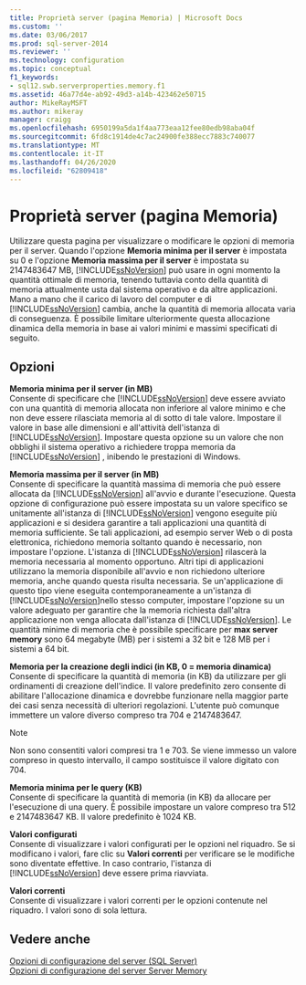 ```yaml
---
title: Proprietà server (pagina Memoria) | Microsoft Docs
ms.custom: ''
ms.date: 03/06/2017
ms.prod: sql-server-2014
ms.reviewer: ''
ms.technology: configuration
ms.topic: conceptual
f1_keywords:
- sql12.swb.serverproperties.memory.f1
ms.assetid: 46a77d4e-ab92-49d3-a14b-423462e50715
author: MikeRayMSFT
ms.author: mikeray
manager: craigg
ms.openlocfilehash: 6950199a5da1f4aa773eaa12fee80edb98aba04f
ms.sourcegitcommit: 6fd8c1914de4c7ac24900fe388ecc7883c740077
ms.translationtype: MT
ms.contentlocale: it-IT
ms.lasthandoff: 04/26/2020
ms.locfileid: "62809418"
---
```

# <a name="server-properties-memory-page"></a>Proprietà server (pagina Memoria)
  Utilizzare questa pagina per visualizzare o modificare le opzioni di memoria per il server. Quando l'opzione **Memoria minima per il server** è impostata su 0 e l'opzione **Memoria massima per il server** è impostata su 2147483647 MB, [!INCLUDE[ssNoVersion](../../includes/ssnoversion-md.md)] può usare in ogni momento la quantità ottimale di memoria, tenendo tuttavia conto della quantità di memoria attualmente usta dal sistema operativo e da altre applicazioni. Mano a mano che il carico di lavoro del computer e di [!INCLUDE[ssNoVersion](../../includes/ssnoversion-md.md)] cambia, anche la quantità di memoria allocata varia di conseguenza. È possibile limitare ulteriormente questa allocazione dinamica della memoria in base ai valori minimi e massimi specificati di seguito.  
  
## <a name="options"></a>Opzioni  
 **Memoria minima per il server (in MB)**  
 Consente di specificare che [!INCLUDE[ssNoVersion](../../includes/ssnoversion-md.md)] deve essere avviato con una quantità di memoria allocata non inferiore al valore minimo e che non deve essere rilasciata memoria al di sotto di tale valore. Impostare il valore in base alle dimensioni e all'attività dell'istanza di [!INCLUDE[ssNoVersion](../../includes/ssnoversion-md.md)]. Impostare questa opzione su un valore che non obblighi il sistema operativo a richiedere troppa memoria da [!INCLUDE[ssNoVersion](../../includes/ssnoversion-md.md)] , inibendo le prestazioni di Windows.  
  
 **Memoria massima per il server (in MB)**  
 Consente di specificare la quantità massima di memoria che può essere allocata da [!INCLUDE[ssNoVersion](../../includes/ssnoversion-md.md)] all'avvio e durante l'esecuzione. Questa opzione di configurazione può essere impostata su un valore specifico se unitamente all'istanza di [!INCLUDE[ssNoVersion](../../includes/ssnoversion-md.md)] vengono eseguite più applicazioni e si desidera garantire a tali applicazioni una quantità di memoria sufficiente. Se tali applicazioni, ad esempio server Web o di posta elettronica, richiedono memoria soltanto quando è necessario, non impostare l'opzione. L'istanza di [!INCLUDE[ssNoVersion](../../includes/ssnoversion-md.md)] rilascerà la memoria necessaria al momento opportuno. Altri tipi di applicazioni utilizzano la memoria disponibile all'avvio e non richiedono ulteriore memoria, anche quando questa risulta necessaria. Se un'applicazione di questo tipo viene eseguita contemporaneamente a un'istanza di [!INCLUDE[ssNoVersion](../../includes/ssnoversion-md.md)]nello stesso computer, impostare l'opzione su un valore adeguato per garantire che la memoria richiesta dall'altra applicazione non venga allocata dall'istanza di [!INCLUDE[ssNoVersion](../../includes/ssnoversion-md.md)]. Le quantità minime di memoria che è possibile specificare per **max server memory** sono 64 megabyte (MB) per i sistemi a 32 bit e 128 MB per i sistemi a 64 bit.  
  
 **Memoria per la creazione degli indici (in KB, 0 = memoria dinamica)**  
 Consente di specificare la quantità di memoria (in KB) da utilizzare per gli ordinamenti di creazione dell'indice. Il valore predefinito zero consente di abilitare l'allocazione dinamica e dovrebbe funzionare nella maggior parte dei casi senza necessità di ulteriori regolazioni. L'utente può comunque immettere un valore diverso compreso tra 704 e 2147483647.  
  
> [!NOTE]  
>  Non sono consentiti valori compresi tra 1 e 703. Se viene immesso un valore compreso in questo intervallo, il campo sostituisce il valore digitato con 704.  
  
 **Memoria minima per le query (KB)**  
 Consente di specificare la quantità di memoria (in KB) da allocare per l'esecuzione di una query. È possibile impostare un valore compreso tra 512 e 2147483647 KB. Il valore predefinito è 1024 KB.  
  
 **Valori configurati**  
 Consente di visualizzare i valori configurati per le opzioni nel riquadro. Se si modificano i valori, fare clic su **Valori correnti** per verificare se le modifiche sono diventate effettive. In caso contrario, l'istanza di [!INCLUDE[ssNoVersion](../../includes/ssnoversion-md.md)] deve essere prima riavviata.  
  
 **Valori correnti**  
 Consente di visualizzare i valori correnti per le opzioni contenute nel riquadro. I valori sono di sola lettura.  
  
## <a name="see-also"></a>Vedere anche  
 [Opzioni di configurazione del server &#40;SQL Server&#41;](server-configuration-options-sql-server.md)   
 [Opzioni di configurazione del server Server Memory](server-memory-server-configuration-options.md)  
  
  

